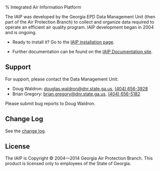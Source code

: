 % Integrated Air Information Platform

<div class="highlight intro">

The IAIP was developed by the Georgia EPD Data Management Unit (then part of the Air Protection 
Branch) to collect and organize data required to operate an efficient air quality program. 
IAIP development began in 2004 and is ongoing.

+ Ready to install it? Go to the [IAIP installation page](install/).

+ Further documentation can be found on the [IAIP Documentation site](https://sites.google.com/site/iaipdocs/).

</div>


Support
-------

For support, please contact the Data Management Unit:

+ Doug Waldron: <douglas.waldron@dnr.state.ga.us>, [(404) 656-3928](tel:404-656-3928)
+ Brian Gregory: <brian.gregory@dnr.state.ga.us>, [(404) 656-5182](tel:404-656-5182)

Please submit bug reports to Doug Waldron.


Change Log
----------

See the [change log](changelog.html).


License
-------

The IAIP is Copyright © 2004—2014 Georgia Air Protection Branch. This product is licensed only 
to employees of the State of Georgia.
